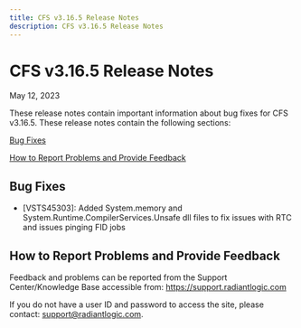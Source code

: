 ```yaml
---
title: CFS v3.16.5 Release Notes
description: CFS v3.16.5 Release Notes
---
```


# CFS v3.16.5 Release Notes

May 12, 2023

These release notes contain important information about bug fixes for CFS v3.16.5. 
These release notes contain the following sections:

[Bug Fixes](#bug-fixes)

[How to Report Problems and Provide Feedback](#how-to-report-problems-and-provide-feedback)

## Bug Fixes

-	[VSTS45303]: Added System.memory and System.Runtime.CompilerServices.Unsafe dll files to fix issues with RTC and issues pinging FID jobs

## How to Report Problems and Provide Feedback

Feedback and problems can be reported from the Support Center/Knowledge Base accessible from: https://support.radiantlogic.com 

If you do not have a user ID and password to access the site, please contact: support@radiantlogic.com.

